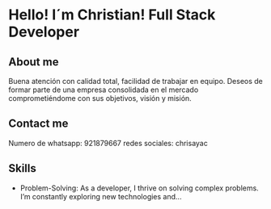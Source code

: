 # Hello! I´m Christian! Full Stack Developer

## About me
Buena atención con calidad total, facilidad de trabajar en equipo. Deseos de formar parte de una empresa consolidada en el mercado comprometiéndome con sus objetivos, visión y misión.

## Contact me
Numero de whatsapp: 921879667
redes sociales: chrisayac

## Skills
- Problem-Solving: As a developer, I thrive on solving complex problems. I’m constantly exploring new technologies and...
